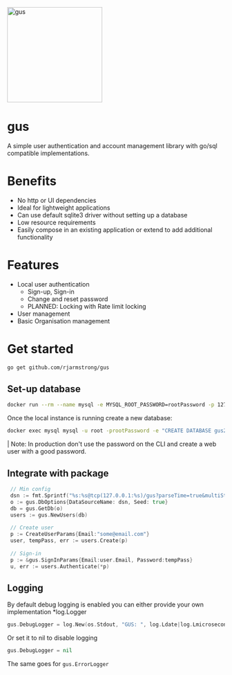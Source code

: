 <img alt="gus" src="http://imgur.com/UUpaKM4.jpg" height="220" />

gus  
========

A simple user authentication and account management library with go/sql compatible implementations.

Benefits
========

* No http or UI dependencies
* Ideal for lightweight applications
* Can use default sqlite3 driver without setting up a database
* Low resource requirements
* Easily compose in an existing application or extend to add additional functionality


Features
========

* Local user authentication
    * Sign-up, Sign-in
    * Change and reset password
    * PLANNED: Locking with Rate limit locking
* User management
* Basic Organisation management

Get started
========
```bash
go get github.com/rjarmstrong/gus 
```

Set-up database
---
```bash
docker run --rm --name mysql -e MYSQL_ROOT_PASSWORD=rootPassword -p 127.0.0.1:3306:3306 -d mysql:5.7.18
```
Once the local instance is running create a new database:
```bash
docker exec mysql mysql -u root -prootPassword -e "CREATE DATABASE gus2"
```
| Note: In production don't use the password on the CLI and create a web user with a good password.

Integrate with package
---
```go
 // Min config
 dsn := fmt.Sprintf("%s:%s@tcp(127.0.0.1:%s)/gus?parseTime=true&multiStatements=true", "root", "", "3306")
 o := gus.DbOptions{DataSourceName: dsn, Seed: true}
 db = gus.GetDb(o)
 users := gus.NewUsers(db)
	
 // Create user
 p := CreateUserParams{Email:"some@email.com"}
 user, tempPass, err := users.Create(p)
	
 // Sign-in
 p := &gus.SignInParams{Email:user.Email, Password:tempPass}
 u, err := users.Authenticate(*p)
```    

Logging
--
By default debug logging is enabled you can either provide your own implementation *log.Logger
```go
gus.DebugLogger = log.New(os.Stdout, "GUS: ", log.Ldate|log.Lmicroseconds|log.Lshortfile)
```
Or set it to nil to disable logging
```go
gus.DebugLogger = nil
```
The same goes for `gus.ErrorLogger`